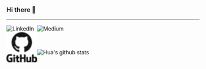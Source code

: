 ### Hi there 👋
<!--
**mvltyldrmm/mvltyldrmm** is a ✨ _special_ ✨ repository because its `README.md` (this file) appears on your GitHub profile.

Here are some ideas to get you started:

- 🔭 I’m currently working on ...
- 🌱 I’m currently learning ...
- 👯 I’m looking to collaborate on ...
- 🤔 I’m looking for help with ...
- 💬 Ask me about ...
- 📫 How to reach me: ...
- 😄 Pronouns: ...
- ⚡ Fun fact: ...
-->
<hr>

[<img align="left" alt="LinkedIn" width="80" src="https://github.com/melanieshi0120/melanieshi0120/blob/master/linkedin.ico" />]( https://www.linkedin.com/in/mvltyldrm/)
[<img align="left" alt="Medium" width="80" src="https://github.com/melanieshi0120/melanieshi0120/blob/master/medium.ico" />](https://mvltyldrm.medium.com)
<br />
[<img align="left" alt="LinkedIn" width="80" src="https://github.com/mvltyldrmm/mvltyldrmm/blob/main/github.png" />]( https://www.linkedin.com/in/mvltyldrm/)


<br>

![Hua's github stats](https://github-readme-stats.vercel.app/api?username=mvltyldrmm&show_icons=true&theme=chartreuse-dark)
